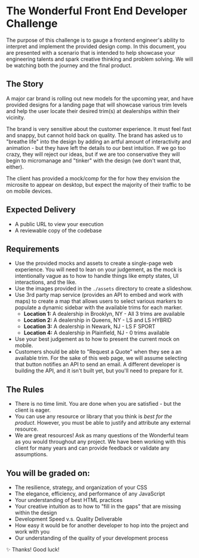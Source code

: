 # The Wonderful Front End Developer Challenge
The purpose of this challenge is to gauge a frontend engineer's ability to interpret and implement the provided design comp. In this document, you are presented with a scenario that is intended to help showcase your engineering talents and spark creative thinking and problem solving. We will be watching both the journey and the final product.

## The Story
A major car brand is rolling out new models for the upcoming year, and have provided designs for a landing page that will showcase various trim levels and help the user locate their desired trim(s)  at dealerships within their vicinity.

The brand is very sensitive about the customer experience. It must feel fast and snappy, but cannot hold back on quality. The brand has asked us to "breathe life" into the design by adding an artful amount of interactivity and animation - but they have left the details to our best intuition. If we go too crazy, they will reject our ideas, but if we are too conservative they will begin to micromanage and "tinker" with the design (we don't want that, either).

The client has provided a mock/comp for the for how they envision the microsite to appear on desktop, but expect the majority of their traffic to be on mobile devices.

## Expected Delivery
- A public URL to view your execution
- A reviewable copy of the codebase

## Requirements
- Use the provided mocks and assets to create a single-page web experience. You will need to lean on your judgement, as the mock is intentionally vague as to how to handle things like empty states, UI interactions, and the like.
- Use the images provided in the `./assets` directory to create a slideshow.
- Use 3rd party map service (provides an API to embed and work with maps) to create a map that allows users to select various markers to populate a dynamic sidebar with the available trims  for each marker.
	- **Location 1:** A dealership in Brooklyn, NY - All 3 trims are available
	- **Location 2:** A dealership in Queens, NY - LS and LS HYBRID
	- **Location 3:** A dealership in Newark, NJ - LS F SPORT
	- **Location 4:** A dealership in Plainfield, NJ - 0 trims available
- Use your best judgement as to how to present the current mock on mobile.
- Customers should be able to "Request a Quote" when they see a an available trim. For the sake of this web page, we will assume selecting that button notifies an API to send an email. A different developer is building the API, and it isn't built yet, but you'll need to prepare for it.

## The Rules
- There is no time limit. You are done when you are satisfied - but the client is eager.
- You can use any resource or library that you think is *best for the product*. However, you must be able to justify and attribute any external resource.
- We are great resources! Ask as many questions of the Wonderful team as you would throughout any project. We have been working with this client for many years and can provide feedback or validate any assumptions.

## You will be graded on:
- The resilience, strategy, and organization of your CSS
- The elegance, efficiency, and performance of any JavaScript
- Your understanding of best HTML practices
- Your creative intuition as to how to "fill in the gaps" that are missing within the design
- Development Speed v.s. Quality Deliverable
- How easy it would be for another developer to hop into the project and work with you
- Our understanding of the quality of your development process

✨ Thanks! Good luck!